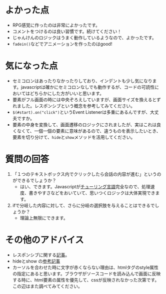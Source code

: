 # よかった点
- RPG感覚に作ったのは非常によかったです。
- コメントをつけるのは良い習慣です。続けてください！
- じゃんけんのロジックはうまく動作しているようなので、よかったです。
- `fadein()`などでアニメーションを作ったのはgood!

# 気になった点
- セミコロンはあったりなかったりしており、インデントも少し気になります。javascriptは確かにセミコロンなしでも動作するが、コードの可読性においてはどちらかにした方がいいと思います。
- 要素がフル画面の時には中央ぞろえしていますが、画面サイズを換えるとずれました。レスポンシブという概念を参考してみてください。
- `$(#start).on("click")`というEvent Listenerは多重にあるんですが、大丈夫ですか。
- 要素の中身を変換して、画面遷移のロジックにされましたが、実はこれは良くなくて、一個一個の要素に意味があるので、違うものを表示したいとき、要素を切り分けて、`hide`と`show`メソッドを活用してください。

# 質問の回答
1. 「１つのテキストボックス内でクリックしたら会話の内容が進む」というのができるでしょうか？
    - はい、できます。Javascriptが[チューリング言語](https://teratail.com/questions/180502)完全なので、処理速度、書きやすさなどをおいていて、思いつくロジックは大体実現できます。
2. ifで分岐した内容に対して、さらに分岐の選択肢を与えることはできるでしょうか？
    - 理論上無限にできます。

# その他のアドバイス
- レスポンシブに関する[記事](https://digitalidentity.co.jp/blog/creative/responsive-web-design.html)。
- hideとshow の[参考記事](https://qiita.com/gnk0096/items/faf1821ae09820e30ce8)
- カーソルを合わせた時に文字が赤くならない理由は、htmlタグのstyle属性の指定にあると思います。ブラウザがソースコードを読み込んで画面に反映する時に、html要素の属性を優先して、cssが反映されなかった次第です。この辺はまた調べてみてください。
<!-- TODO: 提出フォームの内容を確認 -->